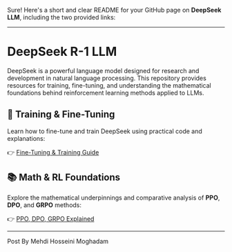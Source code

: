 Sure! Here's a short and clear README for your GitHub page on **DeepSeek LLM**, including the two provided links:

---

# DeepSeek R-1 LLM

DeepSeek is a powerful language model designed for research and development in natural language processing. This repository provides resources for training, fine-tuning, and understanding the mathematical foundations behind reinforcement learning methods applied to LLMs.

## 🔧 Training & Fine-Tuning

Learn how to fine-tune and train DeepSeek using practical code and explanations:

👉 [Fine-Tuning & Training Guide](https://mehdihosseinimoghadam.github.io/DeepSeek/deepseek-r1-training.html)

## 📚 Math & RL Foundations

Explore the mathematical underpinnings and comparative analysis of **PPO**, **DPO**, and **GRPO** methods:

👉 [PPO, DPO, GRPO Explained](https://mehdihosseinimoghadam.github.io/DeepSeek/PPO%20DPO%20GRPO.html)

---

Post By Mehdi Hosseini Moghadam
